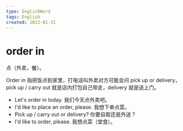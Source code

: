 ```yaml
---
type: EnglishWord
tags: English
created: 2022-01-31
---
```


# order in

点（外卖，餐）。

Order in 指把饭点到家里，打电话叫外卖对方可能会问 pick up or delivery，pick up / carry out 就是店内打包自己带走，delivery 就是送上门。

- Let's order in today. 我们今天点外卖吧。
- I'd like to place an order, please. 我想下单点菜。
- Pick up / carry out or delivery? 你要自取还是外送？
- I'd like to order, please. 我想点菜（堂食）。
